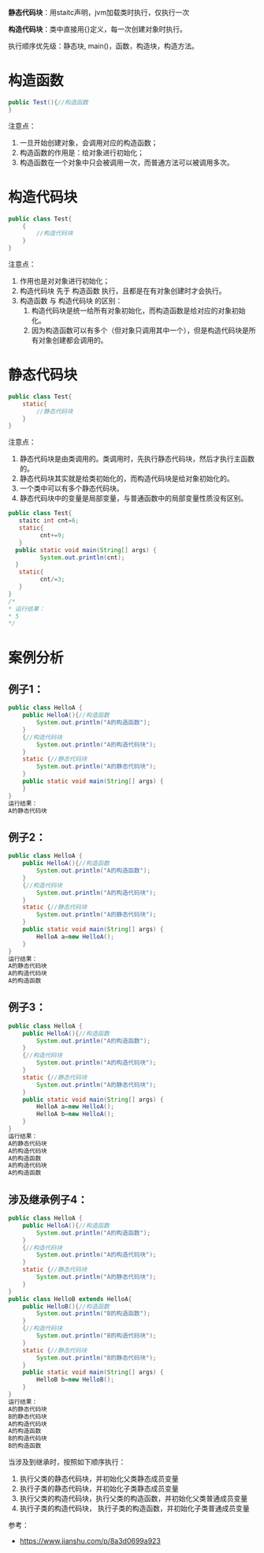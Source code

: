 **静态代码块**：用staitc声明，jvm加载类时执行，仅执行一次 

**构造代码块**：类中直接用{}定义，每一次创建对象时执行。 

执行顺序优先级：静态块, main()，函数，构造块，构造方法。

# 构造函数

```java
public Test(){//构造函数
}
```

注意点：

1. 一旦开始创建对象，会调用对应的构造函数；
2. 构造函数的作用是：给对象进行初始化；
3. 构造函数在一个对象中只会被调用一次，而普通方法可以被调用多次。

# 构造代码块

```java
public class Test{
    {
        //构造代码块
    }
}
```

注意点：

1. 作用也是对对象进行初始化；
2. 构造代码块 先于 构造函数 执行，且都是在有对象创建时才会执行。
3. 构造函数 与 构造代码块 的区别：
   1. 构造代码块是统一给所有对象初始化，而构造函数是给对应的对象初始化。
   2. 因为构造函数可以有多个（但对象只调用其中一个），但是构造代码块是所有对象创建都会调用的。

# 静态代码块

```java
public class Test{
    static{
        //静态代码块
    }
}
```

注意点：

1. 静态代码块是由类调用的。类调用时，先执行静态代码块，然后才执行主函数的。
2. 静态代码块其实就是给类初始化的，而构造代码块是给对象初始化的。
3. 一个类中可以有多个静态代码块。
4. 静态代码块中的变量是局部变量，与普通函数中的局部变量性质没有区别。

```java
public class Test{
   staitc int cnt=6;
   static{
         cnt+=9;
   }
  public static void main(String[] args) {
         System.out.println(cnt);
  }
   static{
         cnt/=3;
   }
}
/*
* 运行结果：
* 5
*/
```

# 案例分析

## 例子1：

```java
public class HelloA {
    public HelloA(){//构造函数
        System.out.println("A的构造函数");   
    }
    {//构造代码块
        System.out.println("A的构造代码块");  
    }
    static {//静态代码块
        System.out.println("A的静态代码块");      
    }
    public static void main(String[] args) {
    }
}
运行结果：
A的静态代码块
```

## 例子2：

```java
public class HelloA {
    public HelloA(){//构造函数
        System.out.println("A的构造函数");   
    }
    {//构造代码块
        System.out.println("A的构造代码块");  
    }
    static {//静态代码块
        System.out.println("A的静态代码块");      
    }
    public static void main(String[] args) {
        HelloA a=new HelloA();  
    }
}
运行结果：
A的静态代码块
A的构造代码块
A的构造函数
```

## 例子3：

```java
public class HelloA {
    public HelloA(){//构造函数
        System.out.println("A的构造函数");   
    }
    {//构造代码块
        System.out.println("A的构造代码块");  
    }
    static {//静态代码块
        System.out.println("A的静态代码块");      
    }
    public static void main(String[] args) {
        HelloA a=new HelloA();
        HelloA b=new HelloA();
    }
}
运行结果：
A的静态代码块
A的构造代码块
A的构造函数
A的构造代码块
A的构造函数
```

## 涉及继承例子4：

```java
public class HelloA {
    public HelloA(){//构造函数
        System.out.println("A的构造函数");   
    }
    {//构造代码块
        System.out.println("A的构造代码块");  
    }
    static {//静态代码块
        System.out.println("A的静态代码块");      
    }
}
public class HelloB extends HelloA{
    public HelloB(){//构造函数
        System.out.println("B的构造函数");   
    }
    {//构造代码块
        System.out.println("B的构造代码块");  
    }
    static {//静态代码块
        System.out.println("B的静态代码块");      
    }
    public static void main(String[] args) {
        HelloB b=new HelloB();      
    }
}
运行结果：
A的静态代码块
B的静态代码块
A的构造代码块
A的构造函数
B的构造代码块
B的构造函数
```

当涉及到继承时，按照如下顺序执行：

1. 执行父类的静态代码块，并初始化父类静态成员变量
2. 执行子类的静态代码块，并初始化子类静态成员变量
3. 执行父类的构造代码块，执行父类的构造函数，并初始化父类普通成员变量
4. 执行子类的构造代码块， 执行子类的构造函数，并初始化子类普通成员变量



参考：


- https://www.jianshu.com/p/8a3d0699a923